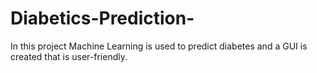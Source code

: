 # Diabetics-Prediction-
In this project Machine Learning is used to predict diabetes and a GUI is created that is user-friendly. 
